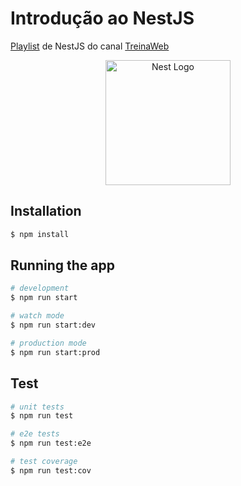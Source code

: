 # Introdução ao NestJS

[Playlist](https://www.youtube.com/playlist?list=PLZ5WLsqE1WPHnWf0AZKKhlpUIUDqMXsK0) de NestJS do canal [TreinaWeb](https://www.youtube.com/@treinaweb)

<p align="center">
  <a href="http://nestjs.com/" target="blank"><img src="https://nestjs.com/img/logo-small.svg" width="200" alt="Nest Logo" /></a>
</p>

## Installation

```bash
$ npm install
```

## Running the app

```bash
# development
$ npm run start

# watch mode
$ npm run start:dev

# production mode
$ npm run start:prod
```

## Test

```bash
# unit tests
$ npm run test

# e2e tests
$ npm run test:e2e

# test coverage
$ npm run test:cov
```